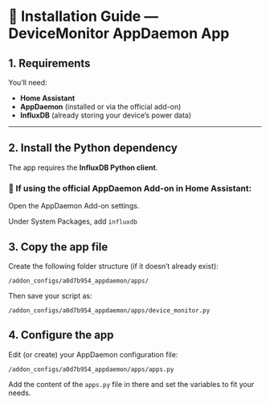 # 🧩 Installation Guide — DeviceMonitor AppDaemon App

## 1. Requirements

You’ll need:

- **Home Assistant**
- **AppDaemon** (installed or via the official add-on)
- **InfluxDB** (already storing your device’s power data)

---

## 2. Install the Python dependency

The app requires the **InfluxDB Python client**.

### 🧩 If using the official AppDaemon Add-on in Home Assistant:

Open the AppDaemon Add-on settings.

Under System Packages, add `influxdb`

## 3. Copy the app file

Create the following folder structure (if it doesn’t already exist):

`/addon_configs/a0d7b954_appdaemon/apps/`

Then save your script as:

`/addon_configs/a0d7b954_appdaemon/apps/device_monitor.py`

## 4. Configure the app

Edit (or create) your AppDaemon configuration file:

`/addon_configs/a0d7b954_appdaemon/apps/apps.py`

Add the content of the `apps.py` file in there and set the variables to fit your needs.

